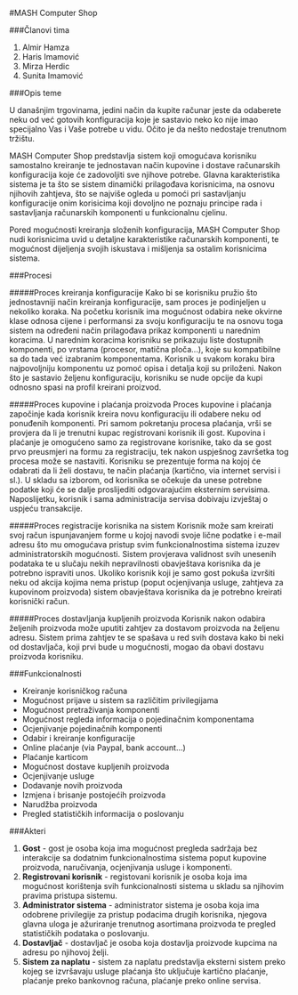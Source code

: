 ﻿#MASH Computer Shop

###Članovi tima
1. Almir Hamza
2. Haris Imamović
3. Mirza Herdic
4. Sunita Imamović

###Opis teme

U današnjim trgovinama, jedini način da kupite računar jeste da odaberete neku od već gotovih  konfiguracija koje je sastavio neko ko nije imao specijalno Vas i Vaše potrebe u vidu. Očito je da nešto nedostaje trenutnom tržištu.

MASH Computer Shop predstavlja sistem koji omogućava korisniku samostalno kreiranje te jednostavan način kupovine i dostave računarskih konfiguracija koje će zadovoljiti sve njihove potrebe. Glavna karakteristika sistema je ta što se sistem dinamički prilagođava korisnicima, na osnovu njihovih zahtjeva, što se najviše ogleda u pomoći pri sastavljanju konfiguracije onim korisicima koji dovoljno ne poznaju principe rada i sastavljanja računarskih komponenti u funkcionalnu cjelinu.

Pored mogućnosti kreiranja složenih konfiguracija, MASH Computer Shop nudi korisnicima uvid u detaljne karakteristike računarskih komponenti, te mogućnost dijeljenja svojih iskustava i mišljenja sa ostalim korisnicima sistema.


###Procesi

#####Proces kreiranja konfiguracije
Kako bi se korisniku pružio što jednostavniji način kreiranja konfiguracije, sam proces je podinjeljen u nekoliko koraka. Na početku korisnik ima mogućnost odabira neke okvirne klase odnosa cijene i performansi za svoju konfiguraciju te na osnovu toga sistem na određeni način prilagođava prikaz komponenti u narednim koracima. U narednim koracima korisniku se prikazuju liste dostupnih komponenti, po vrstama (procesor, matična ploča...), koje su kompatibilne sa do tada već izabranim komponentama. Korisnik u svakom koraku bira najpovoljniju komponentu uz pomoć opisa i detalja koji su priloženi. Nakon što je sastavio željenu konfiguraciju, korisniku se nude opcije da kupi odnosno spasi na profil kreirani proizvod.  

#####Proces kupovine i plaćanja proizvoda
Proces kupovine i plaćanja započinje kada korisnik kreira novu konfiguraciju ili odabere neku od ponuđenih komponenti. Pri samom pokretanju procesa plaćanja, vrši se provjera da li je trenutni kupac registrovani korisnik ili gost. Kupovina i plaćanje je omogućeno samo za registrovane korisnike, tako da se gost prvo preusmjeri na formu za registraciju, tek nakon uspješnog završetka tog procesa može se nastaviti. Korisniku se prezentuje forma na kojoj će odabrati da li želi dostavu, te način plaćanja (kartično, via internet servisi i sl.). U skladu sa izborom, od korisnika se očekuje da unese potrebne podatke koji će se dalje proslijediti odgovarajućim eksternim servisima. Naposlijetku, korisnik i sama administracija servisa dobivaju izvještaj o uspjeću transakcije. 

#####Proces registracije korisnika na sistem
Korisnik može sam kreirati svoj račun ispunjavanjem forme u kojoj navodi svoje lične podatke i e-mail adresu što mu omogućava pristup svim funkcionalnostima sistema izuzev administratorskih mogućnosti. Sistem provjerava validnost svih unesenih podataka te u slučaju nekih nepravilnosti obavještava korisnika da je potrebno ispraviti unos. Ukoliko korisnik koji je samo gost pokuša izvršiti neku od akcija kojima nema pristup (poput ocjenjivanja usluge, zahtjeva za kupovinom proizvoda) sistem obavještava korisnika da je potrebno kreirati korisnički račun.

#####Proces dostavljanja kupljenih proizvoda
Korisnik nakon odabira željenih proizvoda može uputiti zahtjev za dostavom proizvoda na željenu adresu. Sistem prima zahtjev te se spašava u red svih dostava kako bi neki od dostavljača, koji prvi bude u mogućnosti, mogao da obavi dostavu proizvoda korisniku.


###Funkcionalnosti 

- Kreiranje korisničkog računa
- Mogućnost prijave u sistem sa različitim privilegijama 
- Mogućnost pretraživanja komponenti
- Mogućnost regleda informacija o pojedinačnim komponentama
- Ocjenjivanje pojedinačnih komponenti
- Odabir i kreiranje konfiguracije
- Online plaćanje (via Paypal, bank account...)
- Plaćanje karticom
- Mogućnost dostave kupljenih proizvoda
- Ocjenjivanje usluge
- Dodavanje novih proizvoda
- Izmjena i brisanje postojećih proizvoda
- Narudžba proizvoda 
- Pregled statističkih informacija o poslovanju


###Akteri

1. **Gost** - gost je osoba koja ima mogućnost pregleda sadržaja bez interakcije sa dodatnim funkcionalnostima sistema poput kupovine proizvoda, naručivanja, ocjenjivanja usluge i komponenti.
2. **Registrovani korisnik** - registovani korisnik je osoba koja ima mogućnost korištenja svih funkcionalnosti sistema u skladu sa njihovim pravima pristupa sistemu.
3. **Administrator sistema** - administrator sistema je osoba koja ima odobrene privilegije za pristup podacima drugih korisnika, njegova glavna uloga je ažuriranje trenutnog asortimana proizvoda te pregled statističkih podataka o poslovanju.
4. **Dostavljač** - dostavljač je osoba koja dostavlja proizvode kupcima na adresu po njihovoj želji.
5. **Sistem za naplatu** - sistem za naplatu predstavlja eksterni sistem preko kojeg se izvršavaju usluge plaćanja što uključuje kartično plaćanje, plaćanje preko bankovnog računa, plaćanje preko online servisa.
